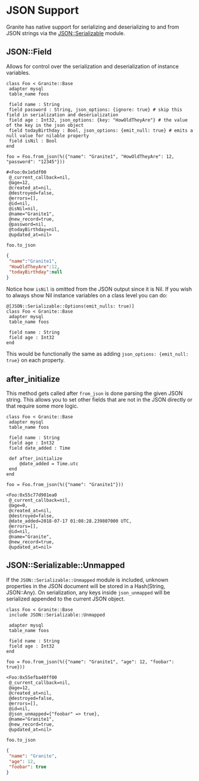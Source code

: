 # JSON Support

Granite has native support for serializing and deserializing to and from JSON strings via the [JSON::Serializable](https://crystal-lang.org/api/0.25.1/JSON/Serializable.html) module.

## JSON::Field

Allows for control over the serialization and deserialization of instance variables.  

   ```Crystal
class Foo < Granite::Base
    adapter mysql
    table_name foos

    field name : String
    field password : String, json_options: {ignore: true} # skip this field in serialization and deserialization
    field age : Int32, json_options: {key: "HowOldTheyAre"} # the value of the key in the json object 
    field todayBirthday : Bool, json_options: {emit_null: true} # emits a null value for nilable property
    field isNil : Bool
end
   ```

`foo = Foo.from_json(%({"name": "Granite1", "HowOldTheyAre": 12, "password": "12345"}))`

   ```Crystal
#<Foo:0x1e5df00
    @_current_callback=nil,
    @age=12,
    @created_at=nil,
    @destroyed=false,
    @errors=[],
    @id=nil,
    @isNil=nil,
    @name="Granite1",
    @new_record=true,
    @password=nil,
    @todayBirthday=nil,
    @updated_at=nil>
   ```

`foo.to_json`

   ```JSON
{
    "name":"Granite1",
    "HowOldTheyAre":12,
    "todayBirthday":null
}
   ```

Notice how `isNil` is omitted from the JSON output since it is Nil.  If you wish to always show Nil instance variables on a class level you can do:

   ```Crystal
@[JSON::Serializable::Options(emit_nulls: true)]
class Foo < Granite::Base
    adapter mysql
    table_name foos

    field name : String
    field age : Int32
end
   ```

This would be functionally the same as adding `json_options: {emit_null: true}` on each property.

## after_initialize

This method gets called after `from_json` is done parsing the given JSON string. This allows you to set other fields that are not in the JSON directly or that require some more logic.

   ```Crystal
class Foo < Granite::Base
    adapter mysql
    table_name foos

    field name : String
    field age : Int32
    field date_added : Time

    def after_initialize
    	@date_added = Time.utc
    end
end
   ```

`foo = Foo.from_json(%({"name": "Granite1"}))`

   ```Crystal
<Foo:0x55c77d901ea0
    @_current_callback=nil,
    @age=0,
    @created_at=nil,
    @destroyed=false,
    @date_added=2018-07-17 01:08:28.239807000 UTC,
    @errors=[],
    @id=nil,
    @name="Granite",
    @new_record=true,
    @updated_at=nil>
   ```

## JSON::Serializable::Unmapped

If the `JSON::Serializable::Unmapped` module is included, unknown properties in the JSON document will be stored in a Hash(String, JSON::Any). On serialization, any keys inside `json_unmapped` will be serialized appended to the current JSON object.

   ```Crystal
class Foo < Granite::Base
    include JSON::Serializable::Unmapped

    adapter mysql
    table_name foos

    field name : String
    field age : Int32
end
   ```

`foo = Foo.from_json(%({"name": "Granite1", "age": 12, "foobar": true}))`

   ```Crystal
<Foo:0x55efba40ff00
    @_current_callback=nil,
    @age=12,
    @created_at=nil,
    @destroyed=false,
    @errors=[],
    @id=nil,
    @json_unmapped={"foobar" => true},
    @name="Granite1",
    @new_record=true,
    @updated_at=nil>
   ```

`foo.to_json`

   ```JSON
{
    "name": "Granite",
    "age": 12,
    "foobar": true
}
   ```